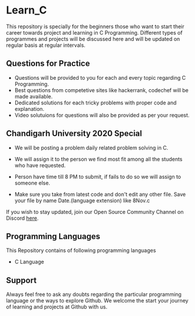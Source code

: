 # Learn_C
This repository is specially for the beginners those who want to start their career towards project and learning in C Programming. Different types of programmes and projects will be discussed here and will be updated on regular basis at regular intervals.   

## Questions for Practice
- Questions will be provided to you for each and every topic regarding C Programming.
- Best questions from competetive sites like hackerrank, codechef will be made available.
- Dedicated solutions for each tricky problems with proper code and explanation.
- Video solutuions for questions will also be provided as per your request.

## Chandigarh University 2020 Special

- We will be posting a problem daily related problem solving in C.

- We will assign it to the person we find most fit among all the students who have requested.

- Person have time till 8 PM to submit, if fails to do so we will assign to someone else.

- Make sure you take from latest code and don't edit any other file. Save your file by name Date.(language extension) like 8Nov.c

If you wish to stay updated, join our Open Source Community Channel on Discord [here](https://discord.gg/tvkwnZy2cV).

## Programming Languages 
This Repository contains of following programming languages
  - C Language

## Support
Always feel free to ask any doubts regarding the particular programming language or the ways to explore Github.
We welcome the start your journey of learning and projects at Github with us.
